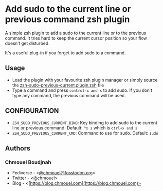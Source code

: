 # Add sudo to the current line or previous command zsh plugin

A simple zsh plugin to add a sudo to the current line or to the previous command.
It tries hard to keep the current cursor position so your flow doesn't get disturbed.

It's a useful plug-in if you forget to add sudo to a command.

## Usage

- Load the plugin with your favourite zsh plugin manager or simply source the
  [zsh-sudo-previous-current.plugin.zsh](zsh-sudo-previous-current.plugin.zsh)
  file
- Type a command and press `control-x and s` to add sudo. If you don't type any
  command, the previous command will be used.

## CONFIGURATION

- `ZSH_SUDO_PREVIOUS_CURRENT_BIND`: Key binding to add sudo to the current line
  or previous command. Default: `^x s` which is `ctrl+x and s`
- `ZSH_SUDO_PREVIOUS_CURRENT_CMD`: Command to use for sudo. Default: `sudo`

## Authors

### Chmouel Boudjnah

- Fediverse - <[@chmouel@fosstodon.org](https://fosstodon.org/@chmouel)>
- Twitter - <[@chmouel](https://twitter.com/chmouel)>
- Blog - <[https://blog.chmouel.com](https://blog.chmouel.com)>
